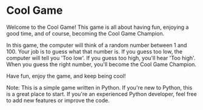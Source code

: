 # Cool Game

Welcome to the Cool Game! This game is all about having fun, enjoying a good time, and of course, becoming the Cool Game Champion.

In this game, the computer will think of a random number between 1 and 100. Your job is to guess what that number is. If you guess too low, the computer will tell you 'Too low'. If you guess too high, you'll hear 'Too high'. When you guess the right number, you'll become the Cool Game Champion.

Have fun, enjoy the game, and keep being cool!

Note: This is a simple game written in Python. If you're new to Python, this is a great place to start. If you're an experienced Python developer, feel free to add new features or improve the code.
